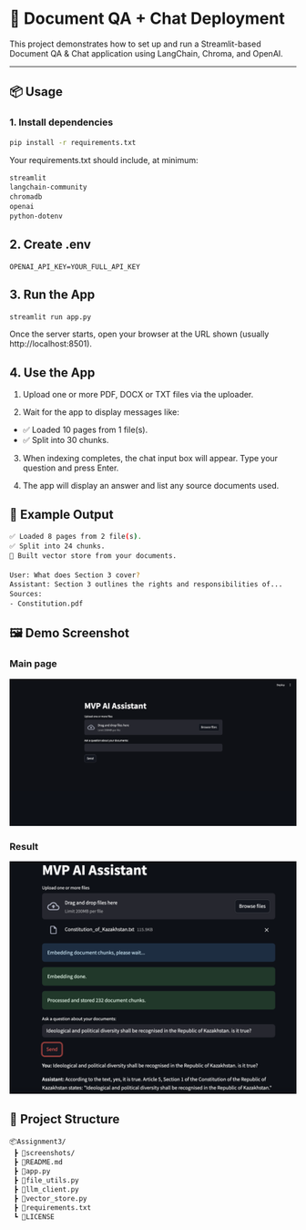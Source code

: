# 🚀 Document QA + Chat Deployment

This project demonstrates how to set up and run a Streamlit-based Document QA & Chat application using LangChain, Chroma, and OpenAI.

---

## 📦 Usage

### 1. Install dependencies

```bash
pip install -r requirements.txt
```

Your requirements.txt should include, at minimum:

```bash
streamlit
langchain-community
chromadb
openai
python-dotenv
```

## 2. Create .env
```
OPENAI_API_KEY=YOUR_FULL_API_KEY
```

## 3. Run the App
```bash
streamlit run app.py
```

Once the server starts, open your browser at the URL shown (usually http://localhost:8501).

## 4. Use the App

1. Upload one or more PDF, DOCX or TXT files via the uploader.

2. Wait for the app to display messages like:
- ✅ Loaded 10 pages from 1 file(s).
- ✅ Split into 30 chunks.

3. When indexing completes, the chat input box will appear. Type your question and press Enter.

4. The app will display an answer and list any source documents used.

## 🧾 Example Output
```bash
✅ Loaded 8 pages from 2 file(s).
✅ Split into 24 chunks.
🌱 Built vector store from your documents.

User: What does Section 3 cover?
Assistant: Section 3 outlines the rights and responsibilities of...
Sources:
- Constitution.pdf
```

## 🖼️ Demo Screenshot
### Main page
![main](screenshots/main.png)

### Result
![result](screenshots/result.png)

## 📁 Project Structure

```
📦Assignment3/
 ┣ 📂screenshots/
 ┣ 📜README.md
 ┣ 📜app.py
 ┣ 📜file_utils.py
 ┣ 📜llm_client.py
 ┣ 📜vector_store.py
 ┣ 📜requirements.txt
 ┗ 📜LICENSE
```